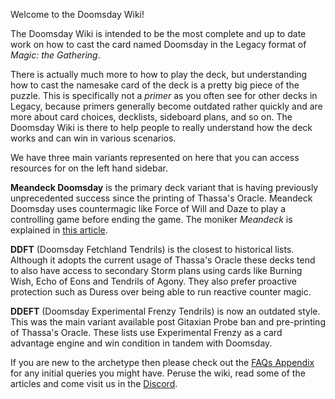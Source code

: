 Welcome to the Doomsday Wiki!

The Doomsday Wiki is intended to be the most complete and up to date work on how
to cast the card named Doomsday in the Legacy format of *Magic: the Gathering*.

There is actually much more to how to play the deck, but understanding how to
cast the namesake card of the deck is a pretty big piece of the puzzle. This is
specifically not a *primer* as you often see for other decks in Legacy, because
primers generally become outdated rather quickly and are more about card
choices, decklists, sideboard plans, and so on. The Doomsday Wiki is there to
help people to really understand how the deck works and can win in various
scenarios.

We have three main variants represented on here that you can access resources
for on the left hand sidebar.

**Meandeck Doomsday** is the primary deck variant that is having previously
unprecedented success since the printing of Thassa's Oracle. Meandeck Doomsday
uses countermagic like Force of Will and Daze to play a controlling game before
ending the game. The moniker *Meandeck* is explained in [this
article][pretty-mean-deck].

**DDFT** (Doomsday Fetchland Tendrils) is the closest to historical lists.
Although it adopts the current usage of Thassa's Oracle these decks tend to also
have access to secondary Storm plans using cards like Burning Wish, Echo of Eons
and Tendrils of Agony. They also prefer proactive protection such as Duress over
being able to run reactive counter magic.

**DDEFT** (Doomsday Experimental Frenzy Tendrils) is now an outdated style. This
was the main variant available post Gitaxian Probe ban and pre-printing of
Thassa's Oracle. These lists use Experimental Frenzy as a card advantage engine
and win condition in tandem with Doomsday.

If you are new to the archetype then please check out the [FAQs Appendix][faq]
for any initial queries you might have. Peruse the wiki, read some of the
articles and come visit us in the [Discord][discord].

[pretty-mean-deck]: /articles/2020/03/12/pretty-mean-deck/
[faq]: /appendices/faq/
[discord]: https://discord.gg/vajvFXt
